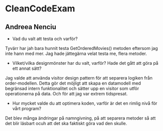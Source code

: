 # CleanCodeExam
## Andreea Nenciu

* Vad du valt att testa och varför?

Tyvärr har jah bara hunnit testa GetOrderedMovies() metoden eftersom jag inte hann med mer. Jag hade jättegärna velat testa me, flera metoder.

* Vilket/vilka designmönster har du valt, varför? Hade det gått att göra på ett annat sätt?

Jag valde att använda visitor design pattern för att separera logiken från order-modellen. Detta gör det möjligt att skapa en datamodell med begränsad intern funktionalitet och sätter upp en visitor som utför operationerna på data. Och för att jag var extrem tidspresat.

* Hur mycket valde du att optimera koden, varför är det en rimlig nivå för vårt program?

Det blev många ändringar på namngivning, på att separera metoder så att det blir läsbart ocuh att det ska faktiskt göra vad den skulle.
